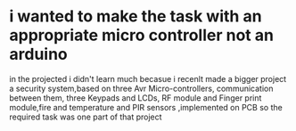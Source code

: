 # i wanted to make the task with an appropriate micro controller not an arduino
in the projected i didn't learn much becasue i recenlt made a bigger project 
a security system,based on three Avr Micro-controllers, communication between them, three Keypads
and LCDs, RF module and Finger print module,fire and temperature and PIR sensors ,implemented
on PCB
so the required task was one part of that project
